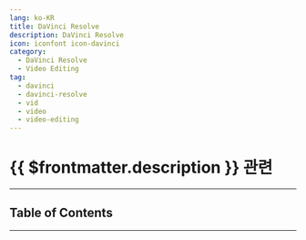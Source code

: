 ```yaml
---
lang: ko-KR
title: DaVinci Resolve
description: DaVinci Resolve
icon: iconfont icon-davinci
category: 
  - DaVinci Resolve
  - Video Editing
tag:
  - davinci
  - davinci-resolve
  - vid
  - video
  - video-editing
---
```


# {{ $frontmatter.description }} 관련

<ShieldsGroup logos="davinciresolve"/>

---

## Table of Contents

<ToCLocal basePath="/tool/davinci/" />

---

<TagLinks />
